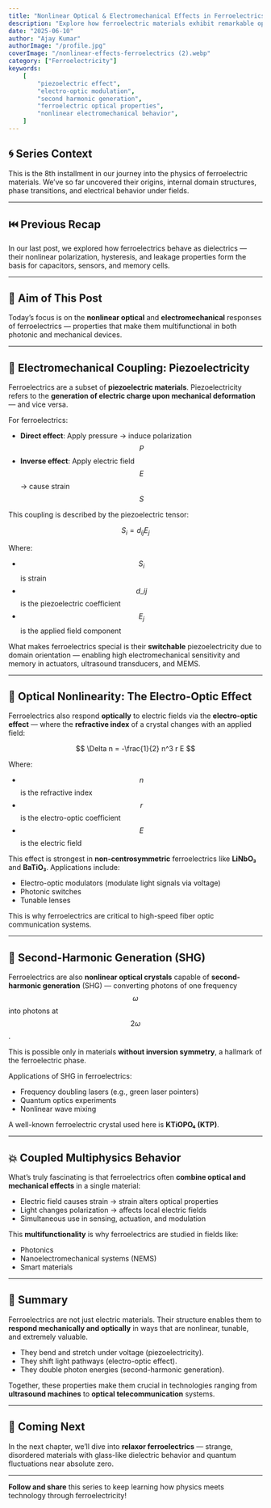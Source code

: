 ```yaml
---
title: "Nonlinear Optical & Electromechanical Effects in Ferroelectrics"
description: "Explore how ferroelectric materials exhibit remarkable optical and mechanical responses like piezoelectricity, electro-optic modulation, and second-harmonic generation."
date: "2025-06-10"
author: "Ajay Kumar"
authorImage: "/profile.jpg"
coverImage: "/nonlinear-effects-ferroelectrics (2).webp"
category: ["Ferroelectricity"]
keywords:
    [
        "piezoelectric effect",
        "electro-optic modulation",
        "second harmonic generation",
        "ferroelectric optical properties",
        "nonlinear electromechanical behavior",
    ]
---
```


## 🌀 Series Context

This is the 8th installment in our journey into the physics of ferroelectric materials. We’ve so far uncovered their origins, internal domain structures, phase transitions, and electrical behavior under fields.

---

## ⏮️ Previous Recap

In our last post, we explored how ferroelectrics behave as dielectrics — their nonlinear polarization, hysteresis, and leakage properties form the basis for capacitors, sensors, and memory cells.

---

## 🎯 Aim of This Post

Today’s focus is on the **nonlinear optical** and **electromechanical** responses of ferroelectrics — properties that make them multifunctional in both photonic and mechanical devices.

---

## 🔌 Electromechanical Coupling: Piezoelectricity

Ferroelectrics are a subset of **piezoelectric materials**. Piezoelectricity refers to the **generation of electric charge upon mechanical deformation** — and vice versa.

For ferroelectrics:

-   **Direct effect**: Apply pressure → induce polarization $$ P $$
-   **Inverse effect**: Apply electric field $$ E $$ → cause strain $$ S $$

This coupling is described by the piezoelectric tensor:

$$
S_i = d_{ij} E_j
$$

Where:

-   $$ S_i $$ is strain
-   $$ d\_{ij} $$ is the piezoelectric coefficient
-   $$ E_j $$ is the applied field component

What makes ferroelectrics special is their **switchable** piezoelectricity due to domain orientation — enabling high electromechanical sensitivity and memory in actuators, ultrasound transducers, and MEMS.

---

## 🔭 Optical Nonlinearity: The Electro-Optic Effect

Ferroelectrics also respond **optically** to electric fields via the **electro-optic effect** — where the **refractive index** of a crystal changes with an applied field:

$$
\Delta n = -\frac{1}{2} n^3 r E
$$

Where:

-   $$ n $$ is the refractive index
-   $$ r $$ is the electro-optic coefficient
-   $$ E $$ is the electric field

This effect is strongest in **non-centrosymmetric** ferroelectrics like **LiNbO₃** and **BaTiO₃**. Applications include:

-   Electro-optic modulators (modulate light signals via voltage)
-   Photonic switches
-   Tunable lenses

This is why ferroelectrics are critical to high-speed fiber optic communication systems.

---

## 🌈 Second-Harmonic Generation (SHG)

Ferroelectrics are also **nonlinear optical crystals** capable of **second-harmonic generation** (SHG) — converting photons of one frequency $$ \omega $$ into photons at $$ 2\omega $$.

This is possible only in materials **without inversion symmetry**, a hallmark of the ferroelectric phase.

Applications of SHG in ferroelectrics:

-   Frequency doubling lasers (e.g., green laser pointers)
-   Quantum optics experiments
-   Nonlinear wave mixing

A well-known ferroelectric crystal used here is **KTiOPO₄ (KTP)**.

---

## 💥 Coupled Multiphysics Behavior

What’s truly fascinating is that ferroelectrics often **combine optical and mechanical effects** in a single material:

-   Electric field causes strain → strain alters optical properties
-   Light changes polarization → affects local electric fields
-   Simultaneous use in sensing, actuation, and modulation

This **multifunctionality** is why ferroelectrics are studied in fields like:

-   Photonics
-   Nanoelectromechanical systems (NEMS)
-   Smart materials

---

## 🧠 Summary

Ferroelectrics are not just electric materials. Their structure enables them to **respond mechanically and optically** in ways that are nonlinear, tunable, and extremely valuable.

-   They bend and stretch under voltage (piezoelectricity).
-   They shift light pathways (electro-optic effect).
-   They double photon energies (second-harmonic generation).

Together, these properties make them crucial in technologies ranging from **ultrasound machines** to **optical telecommunication** systems.

---

## 🚀 Coming Next

In the next chapter, we’ll dive into **relaxor ferroelectrics** — strange, disordered materials with glass-like dielectric behavior and quantum fluctuations near absolute zero.

---

**Follow and share** this series to keep learning how physics meets technology through ferroelectricity!
